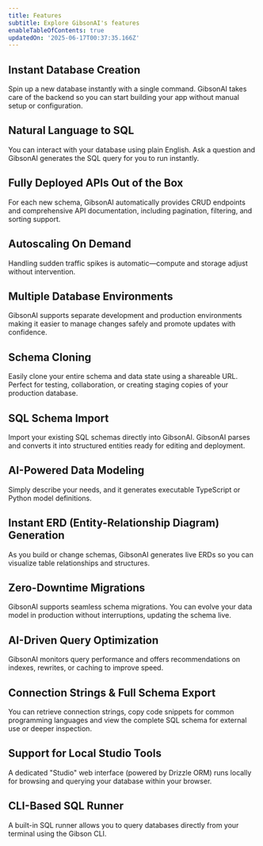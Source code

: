 ```yaml
---
title: Features
subtitle: Explore GibsonAI's features
enableTableOfContents: true
updatedOn: '2025-06-17T00:37:35.166Z'
---
```


## Instant Database Creation

Spin up a new database instantly with a single command. GibsonAI takes care of the backend so you can start building your app without manual setup or configuration.

## Natural Language to SQL

You can interact with your database using plain English. Ask a question and GibsonAI generates the SQL query for you to run instantly.

## Fully Deployed APIs Out of the Box

For each new schema, GibsonAI automatically provides CRUD endpoints and comprehensive API documentation, including pagination, filtering, and sorting support.

## Autoscaling On Demand

Handling sudden traffic spikes is automatic—compute and storage adjust without intervention.

## Multiple Database Environments

GibsonAI supports separate development and production environments making it easier to manage changes safely and promote updates with confidence.

## Schema Cloning

Easily clone your entire schema and data state using a shareable URL. Perfect for testing, collaboration, or creating staging copies of your production database.

## SQL Schema Import

Import your existing SQL schemas directly into GibsonAI. GibsonAI parses and converts it into structured entities ready for editing and deployment.

## AI-Powered Data Modeling

Simply describe your needs, and it generates executable TypeScript or Python model definitions.

## Instant ERD (Entity-Relationship Diagram) Generation

As you build or change schemas, GibsonAI generates live ERDs so you can visualize table relationships and structures.

## Zero-Downtime Migrations

GibsonAI supports seamless schema migrations. You can evolve your data model in production without interruptions, updating the schema live.

## AI-Driven Query Optimization

GibsonAI monitors query performance and offers recommendations on indexes, rewrites, or caching to improve speed.

## Connection Strings & Full Schema Export

You can retrieve connection strings, copy code snippets for common programming languages and view the complete SQL schema for external use or deeper inspection.

## Support for Local Studio Tools

A dedicated "Studio" web interface (powered by Drizzle ORM) runs locally for browsing and querying your database within your browser.

## CLI-Based SQL Runner

A built-in SQL runner allows you to query databases directly from your terminal using the Gibson CLI.
